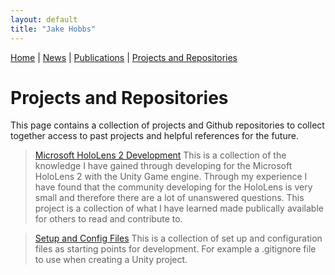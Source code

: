 ```yaml
---
layout: default
title: "Jake Hobbs"
---
```


[Home](./) | [News](./news) | [Publications](./publications) |  [Projects and Repositories](./projects.md)

# Projects and Repositories

This page contains a collection of projects and Github repositories to collect together access to past projects and helpful references for the future. 

> [Microsoft HoloLens 2 Development](https://jacobhobbs1.github.io/HoloLens2Development.github.io/)
This is a collection of the knowledge I have gained through developing for the Microsoft HoloLens 2 with the Unity Game engine. 
Through my experience I have found that the community developing for the HoloLens is very small and therefore there are a lot 
of unanswered questions. This project is a collection of what I have learned made publically available for others to read and 
contribute to.

> [Setup and Config Files](https://jacobhobbs1.github.io/setup-config-files/)
This is a collection of set up and configuration files as starting points for development. For example a .gitignore file to use 
when creating a Unity project.
